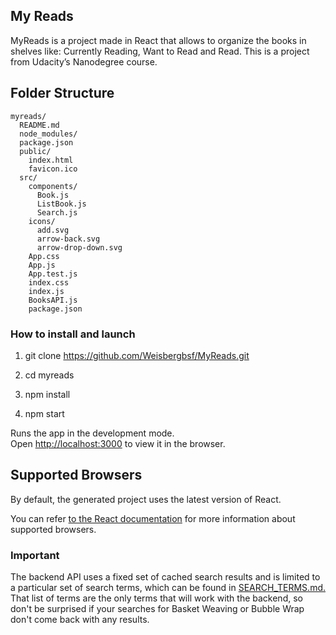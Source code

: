 ## My Reads


MyReads is a project made in React that allows to organize the books in shelves like: Currently Reading, Want to Read and Read. This is a project from Udacity’s Nanodegree course.

## Folder Structure

```
myreads/
  README.md
  node_modules/
  package.json
  public/
    index.html
    favicon.ico
  src/
    components/
      Book.js
      ListBook.js
      Search.js
    icons/
      add.svg
      arrow-back.svg
      arrow-drop-down.svg
    App.css
    App.js
    App.test.js
    index.css
    index.js
    BooksAPI.js
    package.json

```

### How to install and launch

  1. git clone https://github.com/Weisbergbsf/MyReads.git

  2. cd myreads

  3. npm install

  4. npm start


Runs the app in the development mode.<br>
Open [http://localhost:3000](http://localhost:3000) to view it in the browser.


## Supported Browsers

By default, the generated project uses the latest version of React.

You can refer [to the React documentation](https://reactjs.org/docs/react-dom.html#browser-support) for more information about supported browsers.


### Important

The backend API uses a fixed set of cached search results and is limited to a particular set of search terms, which can be found in [SEARCH_TERMS.md.](https://github.com/udacity/reactnd-project-myreads-starter/blob/master/SEARCH_TERMS.md) That list of terms are the only terms that will work with the backend, so don't be surprised if your searches for Basket Weaving or Bubble Wrap don't come back with any results.

